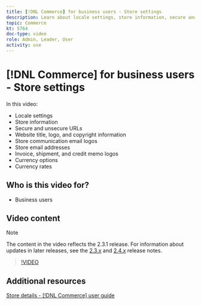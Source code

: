 ```yaml
---
title: [!DNL Commerce] for business users - Store settings
description: Learn about locale settings, store information, secure and unsecure URLs, website title, logo, copyright information, communication email logos, store email addresses, currency options, and currency rates.
topic: Commerce
kt: 5764
doc-type: video
role: Admin, Leader, User
activity: use
---
```


# [!DNL Commerce] for business users - Store settings

In this video:

- Locale settings
- Store information
- Secure and unsecure URLs
- Website title, logo, and copyright information
- Store communication email logos 
- Store email addresses
- Invoice, shipment, and credit memo logos
- Currency options
- Currency rates

## Who is this video for?

- Business users

## Video content

>[!NOTE]
>
>The content in the video reflects the 2.3.1 release. For information about updates in later releases, see the [ 2.3.x](https://devdocs.magento.com/guides/v2.3/release-notes/bk-release-notes.html) and [2.4.x](https://devdocs.magento.com/guides/v2.4/release-notes/bk-release-notes.html) release notes.

>[!VIDEO](https://video.tv.adobe.com/v/35949?quality=12&learn=on)

## Additional resources

[Store details - [!DNL Commerce] user guide](https://docs.magento.com/user-guide/stores/store-details.html)
